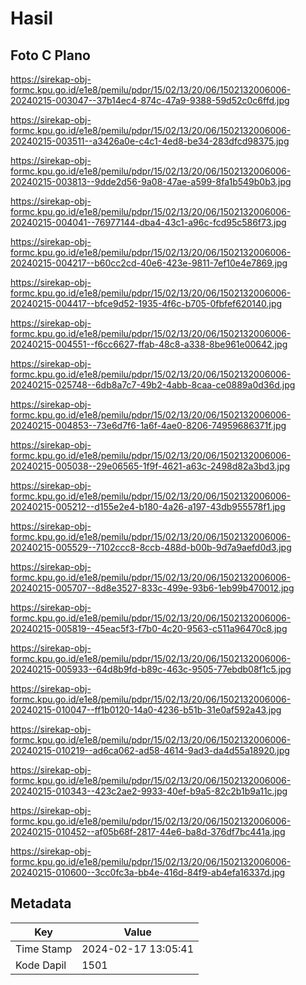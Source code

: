 # Hasil

## Foto C Plano

https://sirekap-obj-formc.kpu.go.id/e1e8/pemilu/pdpr/15/02/13/20/06/1502132006006-20240215-003047--37b14ec4-874c-47a9-9388-59d52c0c6ffd.jpg

https://sirekap-obj-formc.kpu.go.id/e1e8/pemilu/pdpr/15/02/13/20/06/1502132006006-20240215-003511--a3426a0e-c4c1-4ed8-be34-283dfcd98375.jpg

https://sirekap-obj-formc.kpu.go.id/e1e8/pemilu/pdpr/15/02/13/20/06/1502132006006-20240215-003813--9dde2d56-9a08-47ae-a599-8fa1b549b0b3.jpg

https://sirekap-obj-formc.kpu.go.id/e1e8/pemilu/pdpr/15/02/13/20/06/1502132006006-20240215-004041--76977144-dba4-43c1-a96c-fcd95c586f73.jpg

https://sirekap-obj-formc.kpu.go.id/e1e8/pemilu/pdpr/15/02/13/20/06/1502132006006-20240215-004217--b60cc2cd-40e6-423e-9811-7ef10e4e7869.jpg

https://sirekap-obj-formc.kpu.go.id/e1e8/pemilu/pdpr/15/02/13/20/06/1502132006006-20240215-004417--bfce9d52-1935-4f6c-b705-0fbfef620140.jpg

https://sirekap-obj-formc.kpu.go.id/e1e8/pemilu/pdpr/15/02/13/20/06/1502132006006-20240215-004551--f6cc6627-ffab-48c8-a338-8be961e00642.jpg

https://sirekap-obj-formc.kpu.go.id/e1e8/pemilu/pdpr/15/02/13/20/06/1502132006006-20240215-025748--6db8a7c7-49b2-4abb-8caa-ce0889a0d36d.jpg

https://sirekap-obj-formc.kpu.go.id/e1e8/pemilu/pdpr/15/02/13/20/06/1502132006006-20240215-004853--73e6d7f6-1a6f-4ae0-8206-74959686371f.jpg

https://sirekap-obj-formc.kpu.go.id/e1e8/pemilu/pdpr/15/02/13/20/06/1502132006006-20240215-005038--29e06565-1f9f-4621-a63c-2498d82a3bd3.jpg

https://sirekap-obj-formc.kpu.go.id/e1e8/pemilu/pdpr/15/02/13/20/06/1502132006006-20240215-005212--d155e2e4-b180-4a26-a197-43db955578f1.jpg

https://sirekap-obj-formc.kpu.go.id/e1e8/pemilu/pdpr/15/02/13/20/06/1502132006006-20240215-005529--7102ccc8-8ccb-488d-b00b-9d7a9aefd0d3.jpg

https://sirekap-obj-formc.kpu.go.id/e1e8/pemilu/pdpr/15/02/13/20/06/1502132006006-20240215-005707--8d8e3527-833c-499e-93b6-1eb99b470012.jpg

https://sirekap-obj-formc.kpu.go.id/e1e8/pemilu/pdpr/15/02/13/20/06/1502132006006-20240215-005819--45eac5f3-f7b0-4c20-9563-c511a96470c8.jpg

https://sirekap-obj-formc.kpu.go.id/e1e8/pemilu/pdpr/15/02/13/20/06/1502132006006-20240215-005933--64d8b9fd-b89c-463c-9505-77ebdb08f1c5.jpg

https://sirekap-obj-formc.kpu.go.id/e1e8/pemilu/pdpr/15/02/13/20/06/1502132006006-20240215-010047--ff1b0120-14a0-4236-b51b-31e0af592a43.jpg

https://sirekap-obj-formc.kpu.go.id/e1e8/pemilu/pdpr/15/02/13/20/06/1502132006006-20240215-010219--ad6ca062-ad58-4614-9ad3-da4d55a18920.jpg

https://sirekap-obj-formc.kpu.go.id/e1e8/pemilu/pdpr/15/02/13/20/06/1502132006006-20240215-010343--423c2ae2-9933-40ef-b9a5-82c2b1b9a11c.jpg

https://sirekap-obj-formc.kpu.go.id/e1e8/pemilu/pdpr/15/02/13/20/06/1502132006006-20240215-010452--af05b68f-2817-44e6-ba8d-376df7bc441a.jpg

https://sirekap-obj-formc.kpu.go.id/e1e8/pemilu/pdpr/15/02/13/20/06/1502132006006-20240215-010600--3cc0fc3a-bb4e-416d-84f9-ab4efa16337d.jpg


## Metadata

| Key        | Value               |
| ---------- | ------------------- |
| Time Stamp | 2024-02-17 13:05:41 |
| Kode Dapil | 1501                |



